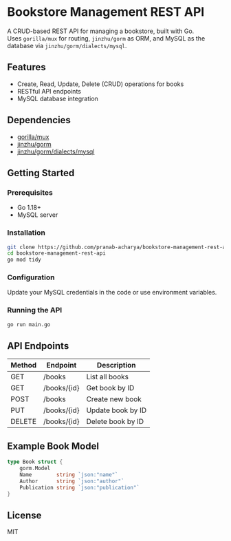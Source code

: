 # Bookstore Management REST API

A CRUD-based REST API for managing a bookstore, built with Go.  
Uses `gorilla/mux` for routing, `jinzhu/gorm` as ORM, and MySQL as the database via `jinzhu/gorm/dialects/mysql`.

## Features

- Create, Read, Update, Delete (CRUD) operations for books
- RESTful API endpoints
- MySQL database integration

## Dependencies

- [gorilla/mux](https://github.com/gorilla/mux)
- [jinzhu/gorm](https://github.com/jinzhu/gorm)
- [jinzhu/gorm/dialects/mysql](https://github.com/jinzhu/gorm/tree/master/dialects/mysql)

## Getting Started

### Prerequisites

- Go 1.18+
- MySQL server

### Installation

```bash
git clone https://github.com/pranab-acharya/bookstore-management-rest-api.git
cd bookstore-management-rest-api
go mod tidy
```

### Configuration

Update your MySQL credentials in the code or use environment variables.

### Running the API

```bash
go run main.go
```

## API Endpoints

| Method | Endpoint        | Description           |
|--------|----------------|----------------------|
| GET    | /books         | List all books       |
| GET    | /books/{id}    | Get book by ID       |
| POST   | /books         | Create new book      |
| PUT    | /books/{id}    | Update book by ID    |
| DELETE | /books/{id}    | Delete book by ID    |

## Example Book Model

```go
type Book struct {
	gorm.Model
	Name        string `json:"name"`
	Author      string `json:"author"`
	Publication string `json:"publication"`
}
```

## License
MIT
